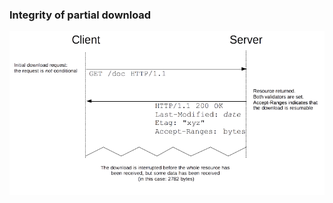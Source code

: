 ### Integrity of partial download

![Integrity of partial download](img/conditionals/integrity-1.png)